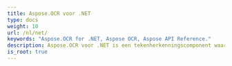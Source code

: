 ```yaml
---
title: Aspose.OCR voor .NET
type: docs
weight: 10
url: /nl/net/
keywords: "Aspose.OCR for .NET, Aspose OCR, Aspose API Reference."
description: Aspose.OCR voor .NET is een tekenherkenningscomponent waarmee ontwikkelaars OCR-functionaliteit kunnen toevoegen aan hun .NET-applicaties met behulp van een eenvoudige set klassen.
is_root: true
---
```

